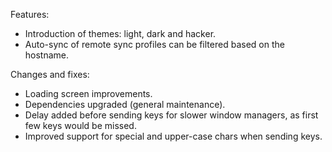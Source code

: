 Features:
- Introduction of themes: light, dark and hacker.
- Auto-sync of remote sync profiles can be filtered based on the hostname.

Changes and fixes:
- Loading screen improvements.
- Dependencies upgraded (general maintenance).
- Delay added before sending keys for slower window managers, as first few keys would be missed.
- Improved support for special and upper-case chars when sending keys.
